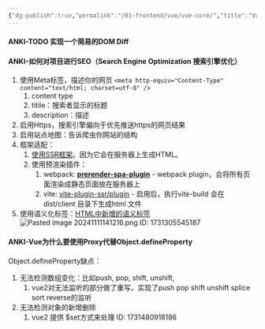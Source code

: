 ```yaml
---
{"dg-publish":true,"permalink":"/01-frontend/vue/vue-core/","title":"Vue 深入知识点","created":"2024-11-11T13:50:45.699+08:00","updated":"2024-11-13T14:55:18.205+08:00"}
---
```


#### ANKI-TODO 实现一个简易的DOM Diff

#### ANKI-如何对项目进行SEO（Search Engine Optimization 搜索引擎优化）
1. 使用Meta标签，描述你的网页 `<meta http-equiv="Content-Type" content="text/html; charset=utf-8" />`
	1. content type
	2. titile：搜索者显示的标题
	3. description：描述
2. 启用Https，搜索引擎偏向于优先推送https的网页结果
3. 启用站点地图：告诉爬虫你网站的结构
4. 框架适配：
	1.  [使用SSR框架](https://cn.vuejs.org/guide/scaling-up/ssr#why-ssr)。因为它会在服务器上生成HTML。
	2. 使用预渲染插件：
		1. webpack: [**prerender-spa-plugin**](https://github.com/chrisvfritz/prerender-spa-plugin) - webpack plugin，会将所有页面渲染成静态页面放在服务器上
		2. vite: [vite-plugin-ssr/plugin](https://vite-plugin-ssr.com/pre-rendering#how-to-pre-render) - 启用后，执行vite-build 会在 dist/client 目录下生成html 文件
5. 使用语义化标签：[HTML中新增的语义标签](https://www.runoob.com/html/html5-semantic-elements.html)![Pasted image 20241111141216.png](/img/user/attachments/Pasted%20image%2020241111141216.png) 
ID: 1731305545187

#### ANKI-Vue为什么要使用Proxy代替Object.defineProperty
Object.defineProperty缺点：
1. 无法检测数组变化：比如push, pop, shift, unshift,
	1. vue2对无法监听的部分做了重写，实现了push pop shift unshift splice sort reverse的监听
2. 无法检测对象的新增删除
	1. vue2 提供 $set方式来处理
ID: 1731480918186
